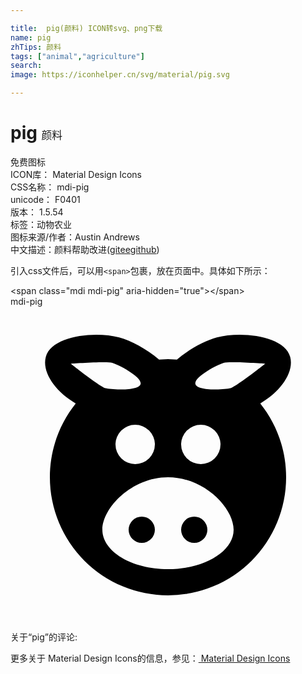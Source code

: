 ```yaml
---

title:  pig(颜料) ICON转svg、png下载
name: pig
zhTips: 颜料
tags: ["animal","agriculture"]
search: 
image: https://iconhelper.cn/svg/material/pig.svg

---
```


# pig  <small style="font-size: 60%;font-weight: 100">颜料</small>


<div class="detail-page">
<p>
<span><span class="badge-success badge">免费图标</span> </span>
<br/>
<span>
ICON库：
<span class="badge-secondary badge">Material Design Icons</span> 
</span>
<br/>
<span>
CSS名称：
<span class="badge-secondary badge">mdi-pig</span> 
</span>
<br/>
<span>
unicode：
<span class="badge-secondary badge">F0401</span> 
<copy-btn content='F0401' btn-title=""></copy-btn>
<copy-btn :content='String.fromCodePoint(parseInt("F0401", 16))' btn-title="复制U"></copy-btn>
</span>
<br/>
<span>
版本：
<span class="badge-secondary badge">1.5.54</span> 
</span><br/><span>标签：<span class="badge-light badge"><router-link to="/tags/animal.html">动物</router-link></span><span class="badge-light badge"><router-link to="/tags/agriculture.html">农业</router-link></span></span>
<br/>
<span>图标来源/作者：<span class="badge-light badge">Austin Andrews</span></span> 
<br/>
<span class="zh-detail">中文描述：<span class="badge-primary badge">颜料</span><span class="help-link"><span>帮助改进</span>(<a href="https://gitee.com/liuwave/icon-helper/edit/master/json/material/pig.json" target="_blank" rel="noopener noreferrer">gitee</a><a href="https://github.com/liuwave/icon-helper/edit/master/json/material/pig.json" target="_blank" rel="noopener noreferrer">github</a></span>)</span><br/>
</p>
</div>
<div class="alert alert-dark">
  <i class="mdi mdi-pig mdi-48px"></i>
  <i class="mdi mdi-pig mdi-36px"></i>
  <i class="mdi mdi-pig mdi-24px"></i>
  <i class="mdi mdi-pig mdi-18px"></i>
</div>
<div>
  <p>引入css文件后，可以用<code>&lt;span&gt;</code>包裹，放在页面中。具体如下所示：    
  </p>
  <div class="alert alert-primary" style="font-size: 14px">
    &lt;span class="mdi mdi-pig" aria-hidden="true"&gt;&lt;/span&gt;
    <copy-btn content='<span class="mdi mdi-pig" aria-hidden="true"></span>'></copy-btn>
  </div>
  <div class="alert alert-secondary">
    <i class="mdi mdi-pig"
    style="font-size: 24px"
    aria-hidden="true"></i> mdi-pig
    <copy-btn content="mdi-pig" btn-title="复制图标名称"></copy-btn>
  </div>
</div>
<div id="svg" class="svg-wrap">
<svg xmlns="http://www.w3.org/2000/svg" viewBox="0 0 24 24"><path d="M9.5,9A1.5,1.5 0 0,0 8,10.5A1.5,1.5 0 0,0 9.5,12A1.5,1.5 0 0,0 11,10.5A1.5,1.5 0 0,0 9.5,9M14.5,9A1.5,1.5 0 0,0 13,10.5A1.5,1.5 0 0,0 14.5,12A1.5,1.5 0 0,0 16,10.5A1.5,1.5 0 0,0 14.5,9M12,4L12.68,4.03C13.62,3.24 14.82,2.59 15.72,2.35C17.59,1.85 20.88,2.23 21.31,3.83C21.62,5 20.6,6.45 19.03,7.38C20.26,8.92 21,10.87 21,13A9,9 0 0,1 12,22A9,9 0 0,1 3,13C3,10.87 3.74,8.92 4.97,7.38C3.4,6.45 2.38,5 2.69,3.83C3.12,2.23 6.41,1.85 8.28,2.35C9.18,2.59 10.38,3.24 11.32,4.03L12,4M10,16A1,1 0 0,1 11,17A1,1 0 0,1 10,18A1,1 0 0,1 9,17A1,1 0 0,1 10,16M14,16A1,1 0 0,1 15,17A1,1 0 0,1 14,18A1,1 0 0,1 13,17A1,1 0 0,1 14,16M12,13C9.24,13 7,15.34 7,17C7,18.66 9.24,20 12,20C14.76,20 17,18.66 17,17C17,15.34 14.76,13 12,13M7.76,4.28C7.31,4.16 4.59,4.35 4.59,4.35C4.59,4.35 6.8,6.1 7.24,6.22C7.69,6.34 9.77,6.43 9.91,5.9C10.06,5.36 8.2,4.4 7.76,4.28M16.24,4.28C15.8,4.4 13.94,5.36 14.09,5.9C14.23,6.43 16.31,6.34 16.76,6.22C17.2,6.1 19.41,4.35 19.41,4.35C19.41,4.35 16.69,4.16 16.24,4.28Z" /></svg>
</div>
<detail full-name='mdi-pig'></detail>
<div>
<p>关于“pig”的评论:</p>
</div>
<Vssue title="关于“pig”的评论" ></Vssue>    
<div><p>更多关于 Material Design Icons的信息，参见：<a target="_blank" href="https://iconhelper.cn/material.html"> Material Design Icons</a>
</p></div>
